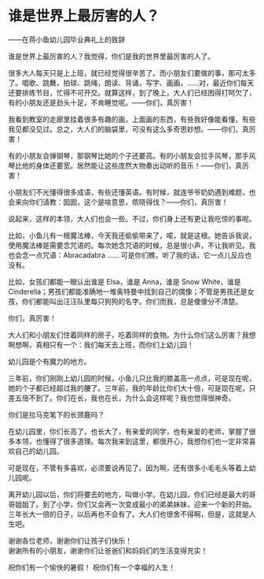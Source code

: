 #   谁是世界上最厉害的人？

——在蒋小鱼幼儿园毕业典礼上的致辞

谁是世界上最厉害的人？我觉得，你们是我的世界里最厉害的人了。

很多大人每天只是上上班，就已经觉得很辛苦了。而小朋友们要做的事，那可太多了。唱歌、跳舞，拍球、跳绳，朗读、背诵，写字、画画，……对，最近你们每天还要排练节目，忙得不可开交。就算这样，到了晚上，大人们已经困得打呵欠了，有的小朋友还是劲头十足，不肯睡觉呢。——你们，真厉害！

我看到教室的走廊里挂着很多有趣的画，上面画的东西，有些我好像能看懂，有些我见都没见过。总之，大人们的脑袋里，可没有这么多奇思妙想。——你们，真厉害！

有的小朋友会弹钢琴，那钢琴比她的个子还要高。有的小朋友会拉手风琴，那手风琴比他的身体还要宽。居然能让这些庞然大物奏出动听的音乐！——你们，真厉害！

小朋友们不光懂得很多成语，有些还懂英语。有时候，就连爷爷奶奶遇到难题，也会来向你们请教：囡囡，这个是啥意思，侬晓得伐？——你们，真厉害！

说起来，这样的本领，大人们也会一些。不过，你们身上还有更让我吃惊的事呢。

比如，小鱼儿有一根魔法棒，今天我还偷偷带来了，喏，就是这根。她告诉我说，使用魔法棒是需要念咒语的。每次她念咒语的时候，总是很小声，不让我听见。我也会念一点咒语：Abracadabra …… 可是你们瞧，听了我的话，它一点儿反应也没有。

比如，女孩们都能一眼认出谁是 Elsa，谁是 Anna，谁是 Snow White，谁是 Cinderella；男孩们都能准确地一堆奥特曼中找到自己的偶像；不管是男孩还是女孩，你们都能叫出汪汪队里每只狗狗的名字。你们而我，总是傻傻分不清楚。

你们，真厉害！

大人们和小朋友们住着同样的房子，吃着同样的食物。为什么你们这么厉害？我想啊想啊，真相只有一个：我们每天去上班，而你们上幼儿园！

幼儿园是个有魔力的地方。

三年前，你们刚刚上幼儿园的时候，小鱼儿只比我的膝盖高一点点，可是现在呢，她的个子都已经超过我的腰了。三年前，我的年龄比你们大十倍，可是现在呢，只差五倍不到了。你们在长，我也在长，为什么会这样呢？我也觉得很神奇。

你们是拉马克笔下的长颈鹿吗？

在幼儿园里，你们长高了，也长大了，有亲爱的同学，也有亲爱的老师，掌握了很多本领，也懂得了很多道理。每次我来到这里，都很开心，我想你们也一定非常喜欢自己的幼儿园。

可是现在，不管有多喜欢，必须要说再见了。因为啊，还有很多小毛毛头等着上幼儿园呢。

离开幼儿园以后，你们将要去的地方，叫做小学。在幼儿园，你们已经是最大的哥哥姐姐了。到了小学，你们又会再一次变成最小的弟弟妹妹，迎来一个新的开始。三年长大一倍的日子，以后再也不会有了。大人们也很舍不得啊，但是，这就是人生吧。

谢谢各位老师，谢谢你们让孩子们快乐！  
谢谢所有的小朋友，谢谢你们让爸爸们和妈妈们的生活变得充实！

祝你们有一个愉快的暑假！ 
祝你们有一个幸福的人生！
